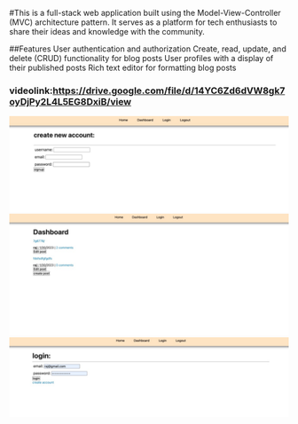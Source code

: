 #This is a full-stack web application built using the Model-View-Controller (MVC) architecture pattern. It serves as a platform for tech enthusiasts to share their ideas and knowledge with the community.

##Features
User authentication and authorization
Create, read, update, and delete (CRUD) functionality for blog posts
User profiles with a display of their published posts
Rich text editor for formatting blog posts

### videolink:https://drive.google.com/file/d/14YC6Zd6dVW8gk7oyDjPy2L4L5EG8DxiB/view

![accountcreation](https://github.com/rajkbhakta/blogpost-challenge/blob/main/Assets/account-creation-screenshot.jpeg?raw=true)
![dashboard](https://github.com/rajkbhakta/blogpost-challenge/blob/main/Assets/dashboard-screenshot.jpeg?raw=true)
![login](https://github.com/rajkbhakta/blogpost-challenge/blob/main/Assets/login-screenshot.jpeg?raw=true)
